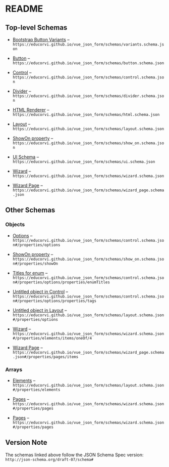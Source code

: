 # README

## Top-level Schemas

*   [Bootstrap Button Variants](./variants.md "The Variants, that Bootstrap allows you to have") – `https://educorvi.github.io/vue_json_form/schemas/variants.schema.json`

*   [Button](./button.md "Used to put a button into the form") – `https://educorvi.github.io/vue_json_form/schemas/button.schema.json`

*   [Control](./control.md "Contains a form element, e") – `https://educorvi.github.io/vue_json_form/schemas/control.schema.json`

*   [Divider](./divider.md "inserts a simple divider") – `https://educorvi.github.io/vue_json_form/schemas/divider.schema.json`

*   [HTML Renderer](./html.md "Some HTML to be rendered in the form") – `https://educorvi.github.io/vue_json_form/schemas/html.schema.json`

*   [Layout](./layout.md "The different Layouts") – `https://educorvi.github.io/vue_json_form/schemas/layout.schema.json`

*   [ShowOn property](./show_on.md "Show field depending on value of other field") – `https://educorvi.github.io/vue_json_form/schemas/show_on.schema.json`

*   [UI Schema](./ui.md "Schema for the UI Schema") – `https://educorvi.github.io/vue_json_form/schemas/ui.schema.json`

*   [Wizard](./wizard.md "A wizard that contains the form spread over multiple pages") – `https://educorvi.github.io/vue_json_form/schemas/wizard.schema.json`

*   [Wizard Page](./wizard_page.md) – `https://educorvi.github.io/vue_json_form/schemas/wizard_page.schema.json`

## Other Schemas

### Objects

*   [Options](./control-properties-options.md "Gives multiple options to configure the element") – `https://educorvi.github.io/vue_json_form/schemas/control.schema.json#/properties/options`

*   [ShowOn property](./control-properties-showon-property.md "Show field depending on value of other field") – `https://educorvi.github.io/vue_json_form/schemas/show_on.schema.json#/properties/showOn`

*   [Titles for enum](./control-properties-options-properties-titles-for-enum.md "If the text in a enums select field is supposed to differ from the keys, they can be specified as properties of this object") – `https://educorvi.github.io/vue_json_form/schemas/control.schema.json#/properties/options/properties/enumTitles`

*   [Untitled object in Control](./control-properties-options-properties-tags.md "Will be rendered as tags-Field") – `https://educorvi.github.io/vue_json_form/schemas/control.schema.json#/properties/options/properties/tags`

*   [Untitled object in Layout](./layout-properties-options.md "Additional Options") – `https://educorvi.github.io/vue_json_form/schemas/layout.schema.json#/properties/options`

*   [Wizard](./layout-properties-elements-layoutelement-oneof-wizard.md "A wizard that contains the form spread over multiple pages") – `https://educorvi.github.io/vue_json_form/schemas/wizard.schema.json#/properties/elements/items/oneOf/4`

*   [Wizard Page](./wizard-properties-pages-wizard-page.md) – `https://educorvi.github.io/vue_json_form/schemas/wizard_page.schema.json#/properties/pages/items`

### Arrays

*   [Elements](./layout-properties-elements.md "The elements of the layout") – `https://educorvi.github.io/vue_json_form/schemas/layout.schema.json#/properties/elements`

*   [Pages](./wizard-properties-pages.md) – `https://educorvi.github.io/vue_json_form/schemas/wizard.schema.json#/properties/pages`

*   [Pages](./wizard-properties-pages.md) – `https://educorvi.github.io/vue_json_form/schemas/wizard.schema.json#/properties/pages`

## Version Note

The schemas linked above follow the JSON Schema Spec version: `http://json-schema.org/draft-07/schema#`
